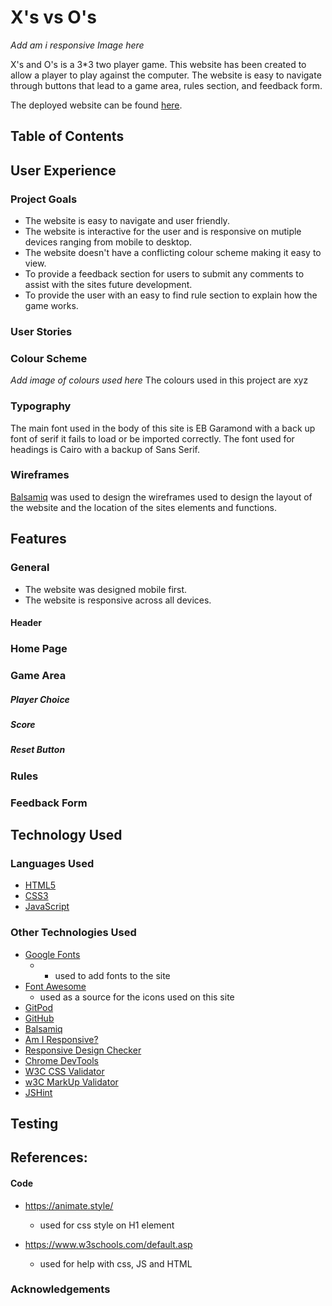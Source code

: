# X's vs O's

*Add am i responsive Image here*

X's and O's is a 3*3 two player game. This website has been created to allow a player to play against the computer. The website is easy to navigate through buttons that lead to a game area, rules section, and feedback form.

The deployed website can be found <a href="https://amydelaney94.github.io/X_vs_O/" >here</a>.


## Table of Contents



## User Experience
### Project Goals
- The website is easy to navigate and user friendly. 
- The website is interactive for the user and is responsive on mutiple devices ranging from mobile to desktop.
- The website doesn't have a conflicting colour scheme making it easy to view.
- To provide a feedback section for users to submit any comments to assist with the sites future development.
- To provide the user with an easy to find rule section to explain how the game works.

### User Stories


### Colour Scheme
*Add image of colours used here*
The colours used in this project are xyz

### Typography
The main font used in the body of this site is EB Garamond with a back up font of serif it fails to load or be imported correctly. The font used for headings is Cairo with a backup of Sans Serif. 

### Wireframes
<a href="https://balsamiq.com/">Balsamiq</a> was used to design the wireframes used to design the layout of the website and the location of the sites elements and functions.  


## Features
### General 
- The website was designed mobile first. 
- The website is responsive across all devices. 

#### Header

### Home Page

### Game Area
##### Player Choice
##### Score
##### Reset Button

### Rules 

### Feedback Form

## Technology Used 
### Languages Used
- <a href="">HTML5</a>
- <a href="">CSS3</a>
- <a href="">JavaScript</a>

### Other Technologies Used
- <a href="https://fonts.google.com/">Google Fonts</a> 
    - - used to add fonts to the site  
- <a href="https://fontawesome.com/v5.15">Font Awesome</a>
    - used as a source for the icons used on this site 
- <a href="">GitPod</a>
- <a href="">GitHub</a>
- <a href="https://balsamiq.com/">Balsamiq</a>
- <a href="">Am I Responsive?</a>
- <a href="">Responsive Design Checker</a>
- <a href="">Chrome DevTools</a>
- <a href="">W3C CSS Validator</a>
- <a href="">w3C MarkUp Validator</a>
- <a href="">JSHint</a>

## Testing




## References: 

#### Code
- https://animate.style/ 
    - used for css style on H1 element 

- https://www.w3schools.com/default.asp
    - used for help with css, JS and HTML

### Acknowledgements
    

    